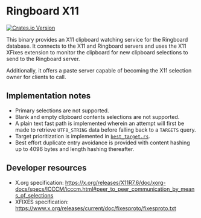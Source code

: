 # Ringboard X11

<a href="https://crates.io/crates/clipboard-history-x11">![Crates.io Version](https://img.shields.io/crates/v/clipboard-history-x11)</a>

This binary provides an X11 clipboard watching service for the Ringboard database. It connects to
the X11 and Ringboard servers and uses the X11 XFixes extension to monitor the clipboard for new
clipboard selections to send to the Ringboard server.

Additionally, it offers a paste server capable of becoming the X11 selection owner for clients to
call.

## Implementation notes

- Primary selections are not supported.
- Blank and empty clipboard contents selections are not supported.
- A plain text fast path is implemented wherein an attempt will first be made to retrieve
  `UTF8_STRING` data before falling back to a `TARGETS` query.
- Target prioritization is implemented in [`best_target.rs`](../client-sdk/src/watcher_utils/best_target.rs).
- Best effort duplicate entry avoidance is provided with content hashing up to 4096 bytes and length
  hashing thereafter.

## Developer resources

- X.org specification:
  https://x.org/releases/X11R7.6/doc/xorg-docs/specs/ICCCM/icccm.html#peer_to_peer_communication_by_means_of_selections
- XFIXES specification: https://www.x.org/releases/current/doc/fixesproto/fixesproto.txt
